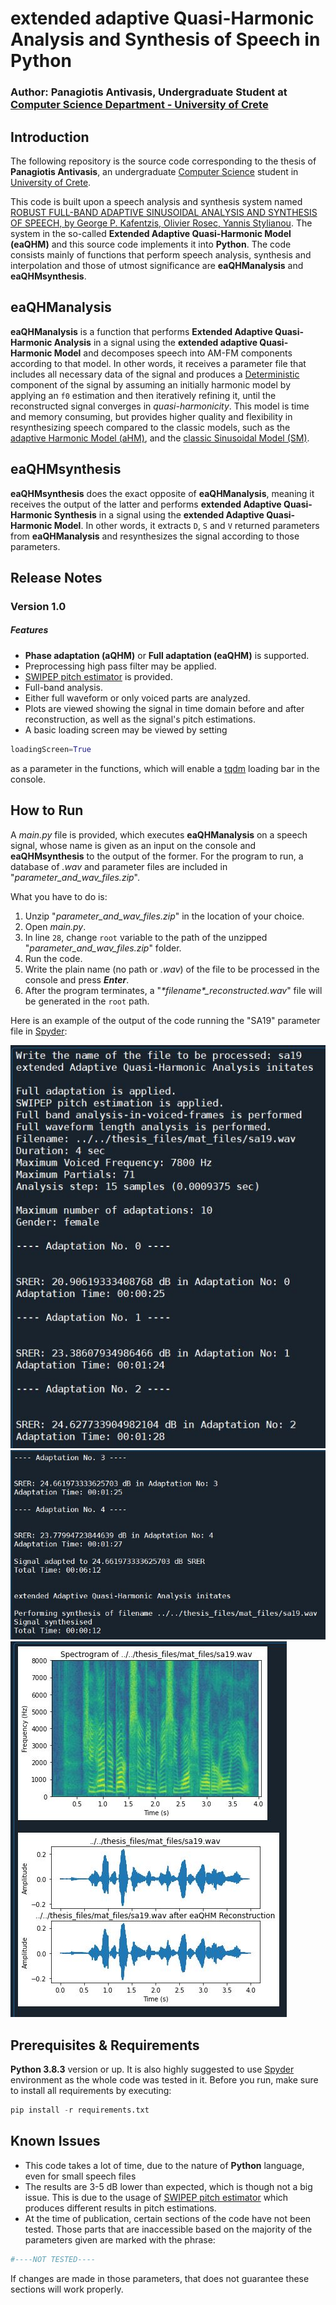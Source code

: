 # extended adaptive Quasi-Harmonic Analysis and Synthesis of Speech in Python

### Author: Panagiotis Antivasis, Undergraduate Student at [Computer Science Department - University of Crete](https://www.csd.uoc.gr/)

## Introduction
The following repository is the source code corresponding to the thesis of **Panagiotis Antivasis**, an undergraduate [Computer Science](https://www.csd.uoc.gr/) student in [University of Crete](https://www.uoc.gr/). 

This code is built upon a speech analysis and synthesis system named [ROBUST FULL-BAND ADAPTIVE SINUSOIDAL ANALYSIS AND SYNTHESIS OF SPEECH, by George P. Kafentzis, Olivier Rosec, Yannis Stylianou](https://www.csd.uoc.gr/~kafentz/Publications/Kafentzis%20G.P.,%20Rosec%20O.,%20and%20Stylianou%20Y.%20Robut%20Adaptive%20Sinusoidal%20Analysis%20and%20Synthesis%20of%20Speech.pdf). The system in the so-called **Extended Adaptive Quasi-Harmonic Model (eaQHM)** and this source code implements it into **Python**. The code consists mainly of functions that perform speech analysis, synthesis and interpolation and those of utmost significance are **eaQHManalysis** and **eaQHMsynthesis**.

## eaQHManalysis
**eaQHManalysis** is a function that performs **Extended Adaptive Quasi-Harmonic Analysis** in a signal using the **extended adaptive Quasi-Harmonic Model** and decomposes speech into AM-FM components according to that model. In other words, it receives a parameter file that includes all necessary data of the signal and produces a [Deterministic](https://citeseerx.ist.psu.edu/viewdoc/download?doi=10.1.1.16.5702&rep=rep1&type=pdf) component of the signal by assuming an initially harmonic model by applying an ```f0``` estimation and then iteratively refining it, until the reconstructed signal converges in *quasi-harmonicity*. This model is time and memory consuming, but provides higher quality and flexibility in resynthesizing speech compared to the classic models, such as the [adaptive Harmonic Model (aHM)](https://www.researchgate.net/publication/233397684_A_Full-Band_Adaptive_Harmonic_Representation_of_Speech), and the [classic Sinusoidal Model (SM)](https://archive.ll.mit.edu/publications/journal/pdf/vol01_no2/1.2.3.speechprocessing.pdf).
 
## eaQHMsynthesis
**eaQHMsynthesis** does the exact opposite of **eaQHManalysis**, meaning it receives the output of the latter and performs **extended Adaptive Quasi-Harmonic Synthesis** in a signal using the **extended Adaptive Quasi-Harmonic Model**. In other words, it extracts ```D```, ```S``` and ```V``` returned parameters from **eaQHManalysis** and resynthesizes the signal according to those parameters.

## Release Notes
### Version 1.0

##### Features
* **Phase adaptation (aQHM)** or **Full adaptation (eaQHM)** is supported.
* Preprocessing high pass filter may be applied.
* [SWIPEP pitch estimator](ADDLINK) is provided. 
* Full-band analysis.
* Either full waveform or only voiced parts are analyzed.
* Plots are viewed showing the signal in time domain before and after reconstruction, as well as the signal's pitch estimations.
* A basic loading screen may be viewed by setting 
```Python
loadingScreen=True
```
as a parameter in the functions, which will enable a [tqdm](https://tqdm.github.io/) loading bar in the console.

## How to Run
A *main.py* file is provided, which executes **eaQHManalysis** on a speech signal, whose name is given as an input on the console and **eaQHMsynthesis** to the output of the former. For the program to run, a database of *.wav* and parameter files are included in "*parameter_and_wav_files.zip*".

What you have to do is:
1. Unzip "*parameter_and_wav_files.zip*" in the location of your choice.
2. Open *main.py*.
3. In line ```28```, change ```root``` variable to the path of the unzipped "*parameter_and_wav_files.zip*" folder.
4. Run the code.
5. Write the plain name (no path or *.wav*) of the file to be processed in the console and press ***Enter***.
6. After the program terminates, a "*\*filename\*_reconstructed.wav*" file will be generated in the ```root``` path.

Here is an example of the output of the code running the "SA19" parameter file in [Spyder](https://www.spyder-ide.org/):

![](img/SA19out1.JPG)
![](img/SA19out2.JPG)
![](img/SA19out3.JPG)

## Prerequisites & Requirements
**Python 3.8.3** version or up. It is also highly suggested to use [Spyder](https://www.spyder-ide.org/) environment as the whole code was tested in it. Before you run, make sure to install all requirements by executing:
```Python
pip install -r requirements.txt
```

## Known Issues
* This code takes a lot of time, due to the nature of **Python** language, even for small speech files
* The results are 3-5 dB lower than expected, which is though not a big issue. This is due to the usage of [SWIPEP pitch estimator](ADDLINK) which produces different results in pitch estimations.
* At the time of publication, certain sections of the code have not been tested. Those parts that are inaccessible based on the majority of the parameters given are marked with the phrase:
```Python
#----NOT TESTED----
```
If changes are made in those parameters, that does not guarantee these sections will work properly.